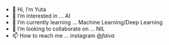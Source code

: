 - 👋 Hi, I’m Yuta
- 👀 I’m interested in ... AI 
- 🌱 I’m currently learning ... Machine Learning/Deep Learning
- 💞️ I’m looking to collaborate on ... NIL
- 📫 How to reach me ... instagram @_faiva_

<!---
Yuta-Faiva/Yuta-Faiva is a ✨ special ✨ repository because its `README.md` (this file) appears on your GitHub profile.
You can click the Preview link to take a look at your changes.
--->
